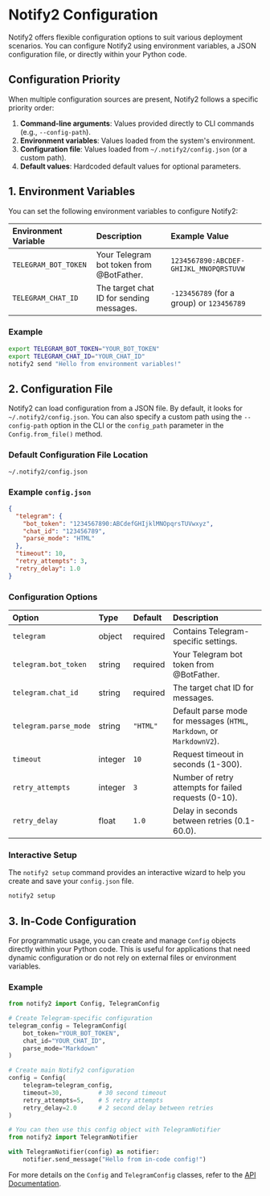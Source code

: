 # Notify2 Configuration

Notify2 offers flexible configuration options to suit various deployment scenarios. You can configure Notify2 using environment variables, a JSON configuration file, or directly within your Python code.

## Configuration Priority

When multiple configuration sources are present, Notify2 follows a specific priority order:

1.  **Command-line arguments**: Values provided directly to CLI commands (e.g., `--config-path`).
2.  **Environment variables**: Values loaded from the system's environment.
3.  **Configuration file**: Values loaded from `~/.notify2/config.json` (or a custom path).
4.  **Default values**: Hardcoded default values for optional parameters.

## 1. Environment Variables

You can set the following environment variables to configure Notify2:

| Environment Variable | Description                                  | Example Value                               |
| :------------------- | :------------------------------------------- | :------------------------------------------ |
| `TELEGRAM_BOT_TOKEN` | Your Telegram bot token from @BotFather.     | `1234567890:ABCDEF-GHIJKL_MNOPQRSTUVW`      |
| `TELEGRAM_CHAT_ID`   | The target chat ID for sending messages.     | `-123456789` (for a group) or `123456789`   |

### Example

```bash
export TELEGRAM_BOT_TOKEN="YOUR_BOT_TOKEN"
export TELEGRAM_CHAT_ID="YOUR_CHAT_ID"
notify2 send "Hello from environment variables!"
```

## 2. Configuration File

Notify2 can load configuration from a JSON file. By default, it looks for `~/.notify2/config.json`. You can also specify a custom path using the `--config-path` option in the CLI or the `config_path` parameter in the `Config.from_file()` method.

### Default Configuration File Location

`~/.notify2/config.json`

### Example `config.json`

```json
{
  "telegram": {
    "bot_token": "1234567890:ABCdefGHIjklMNOpqrsTUVwxyz",
    "chat_id": "123456789",
    "parse_mode": "HTML"
  },
  "timeout": 10,
  "retry_attempts": 3,
  "retry_delay": 1.0
}
```

### Configuration Options

| Option           | Type     | Default | Description                                                              |
| :--------------- | :------- | :------ | :----------------------------------------------------------------------- |
| `telegram`       | object   | required | Contains Telegram-specific settings.                                     |
| `telegram.bot_token` | string   | required | Your Telegram bot token from @BotFather.                                 |
| `telegram.chat_id`   | string   | required | The target chat ID for messages.                                         |
| `telegram.parse_mode` | string   | `"HTML"` | Default parse mode for messages (`HTML`, `Markdown`, or `MarkdownV2`). |
| `timeout`        | integer  | `10`    | Request timeout in seconds (1-300).                                      |
| `retry_attempts` | integer  | `3`     | Number of retry attempts for failed requests (0-10).                     |
| `retry_delay`    | float    | `1.0`   | Delay in seconds between retries (0.1-60.0).                             |

### Interactive Setup

The `notify2 setup` command provides an interactive wizard to help you create and save your `config.json` file.

```bash
notify2 setup
```

## 3. In-Code Configuration

For programmatic usage, you can create and manage `Config` objects directly within your Python code. This is useful for applications that need dynamic configuration or do not rely on external files or environment variables.

### Example

```python
from notify2 import Config, TelegramConfig

# Create Telegram-specific configuration
telegram_config = TelegramConfig(
    bot_token="YOUR_BOT_TOKEN",
    chat_id="YOUR_CHAT_ID",
    parse_mode="Markdown"
)

# Create main Notify2 configuration
config = Config(
    telegram=telegram_config,
    timeout=30,          # 30 second timeout
    retry_attempts=5,    # 5 retry attempts
    retry_delay=2.0      # 2 second delay between retries
)

# You can then use this config object with TelegramNotifier
from notify2 import TelegramNotifier

with TelegramNotifier(config) as notifier:
    notifier.send_message("Hello from in-code config!")
```

For more details on the `Config` and `TelegramConfig` classes, refer to the [API Documentation](api.md).
